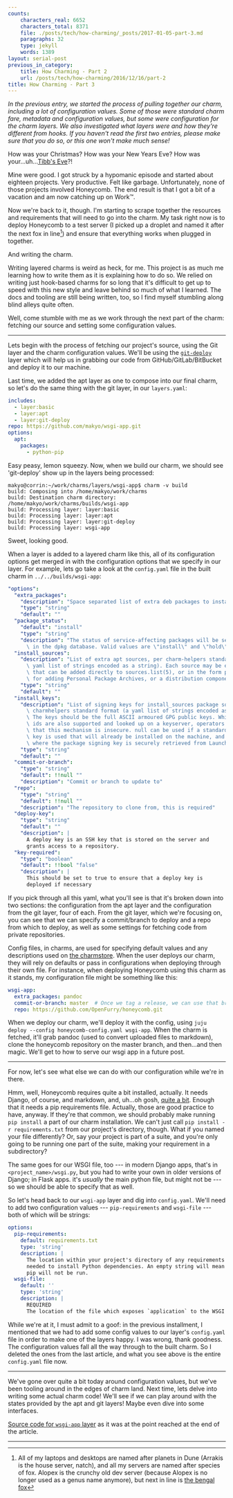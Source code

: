 ```yaml
---
counts:
    characters_real: 6652
    characters_total: 8371
    file: ./posts/tech/how-charming/_posts/2017-01-05-part-3.md
    paragraphs: 32
    type: jekyll
    words: 1389
layout: serial-post
previous_in_category:
    title: How Charming - Part 2
    url: /posts/tech/how-charming/2016/12/16/part-2
title: How Charming - Part 3
---
```


*In the previous entry, we started the process of pulling together our charm, including a lot of configuration values. Some of those were standard charm fare, metadata and configuration values, but some were configuration for the charm layers. We also investigated what layers were and how they're different from hooks. If you haven't read the first two entries, please make sure that you do so, or this one won't make much sense!*

How was your Christmas? How was your New Years Eve? How was your...uh...[Tibb's Eve](https://en.wikipedia.org/wiki/Tibb's_Eve)?!

Mine were good. I got struck by a hypomanic episode and started about eighteen projects. Very productive. Felt like garbage. Unfortunately, none of those projects involved Honeycomb. The end result is that I got a bit of a vacation and am now catching up on Work™.

Now we're back to it, though. I'm starting to scrape together the resources and requirements that will need to go into the charm. My task right now is to deploy Honeycomb to a test server (I picked up a droplet and named it after the next fox in line[^names]) and ensure that everything works when plugged in together.

And writing the charm.

Writing layered charms is weird as heck, for me. This project is as much me learning how to write them as it is explaining how to do so. We relied on writing just hook-based charms for so long that it's difficult to get up to speed with this new style and leave behind so much of what I learned. The docs and tooling are still being written, too, so I find myself stumbling along blind alleys quite often.

Well, come stumble with me as we work through the next part of the charm: fetching our source and setting some configuration values.

-----

Lets begin with the process of fetching our project's source, using the Git layer and the charm configuration values. We'll be using the [`git-deploy`](https://github.com/jamesbeedy/layer-git-deploy) layer which will help us in grabbing our code from GitHub/GitLab/BitBucket and deploy it to our machine.

Last time, we added the apt layer as one to compose into our final charm, so let's do the same thing with the git layer, in our `layers.yaml`:

```yaml
includes:
  - layer:basic
  - layer:apt
  - layer:git-deploy
repo: https://github.com/makyo/wsgi-app.git
options:
  apt:
    packages:
      - python-pip
```

Easy peasy, lemon squeezy.  Now, when we build our charm, we should see 'git-deploy' show up in the layers being processed:

```shell
makyo@corrin:~/work/charms/layers/wsgi-app$ charm -v build
build: Composing into /home/makyo/work/charms
build: Destination charm directory: /home/makyo/work/charms/builds/wsgi-app
build: Processing layer: layer:basic
build: Processing layer: layer:apt
build: Processing layer: layer:git-deploy
build: Processing layer: wsgi-app
```

Sweet, looking good.

When a layer is added to a layered charm like this, all of its configuration options get merged in with the configuration options that we specify in our layer. For example, lets go take a look at the `config.yaml` file in the built charm in `../../builds/wsgi-app`:

```yaml
"options":
  "extra_packages":
    "description": "Space separated list of extra deb packages to install.\n"
    "type": "string"
    "default": ""
  "package_status":
    "default": "install"
    "type": "string"
    "description": "The status of service-affecting packages will be set to this value\
      \ in the dpkg database. Valid values are \"install\" and \"hold\".\n"
  "install_sources":
    "description": "List of extra apt sources, per charm-helpers standard format (a\
      \ yaml list of strings encoded as a string). Each source may be either a line\
      \ that can be added directly to sources.list(5), or in the form ppa:<user>/<ppa-name>\
      \ for adding Personal Package Archives, or a distribution component to enable.\n"
    "type": "string"
    "default": ""
  "install_keys":
    "description": "List of signing keys for install_sources package sources, per\
      \ charmhelpers standard format (a yaml list of strings encoded as a string).\
      \ The keys should be the full ASCII armoured GPG public keys. While GPG key\
      \ ids are also supported and looked up on a keyserver, operators should be aware\
      \ that this mechanism is insecure. null can be used if a standard package signing\
      \ key is used that will already be installed on the machine, and for PPA sources\
      \ where the package signing key is securely retrieved from Launchpad.\n"
    "type": "string"
    "default": ""
  "commit-or-branch":
    "type": "string"
    "default": !!null ""
    "description": "Commit or branch to update to"
  "repo":
    "type": "string"
    "default": !!null ""
    "description": "The repository to clone from, this is required"
  "deploy-key":
    "type": "string"
    "default": ""
    "description": |
      A deploy key is an SSH key that is stored on the server and
      grants access to a repository.
  "key-required":
    "type": "boolean"
    "default": !!bool "false"
    "description": |
      This should be set to true to ensure that a deploy key is
      deployed if necessary
```

If you pick through all this yaml, what you'll see is that it's broken down into two sections: the configuration from the apt layer and the configuration from the git layer, four of each. From the git layer, which we're focusing on, you can see that we can specify a commit/branch to deploy and a repo from which to deploy, as well as some settings for fetching code from private repositories.

Config files, in charms, are used for specifying default values and any descriptions used on [the charmstore](https://jujucharms.com). When the user deploys our charm, they will rely on defaults or pass in configurations when deploying through their own file. For instance, when deploying Honeycomb using this charm as it stands, my configuration file might be something like this:

```yaml
wsgi-app:
  extra_packages: pandoc
  commit-or-branch: master  # Once we tag a release, we can use that branch
  repo: https://github.com/OpenFurry/honeycomb.git
```

When we deploy our charm, we'll deploy it with the config, using `juju deploy --config honeycomb-config.yaml wsgi-app`. When the charm is fetched, it'll grab pandoc (used to convert uploaded files to markdown), clone the honeycomb repository on the master branch, and then...and then magic. We'll get to how to serve our wsgi app in a future post.

-----

For now, let's see what else we can do with our configuration while we're in there.

Hmm, well, Honeycomb requires quite a bit installed, actually. It needs Django, of course, and markdown, and, uh...oh gosh, [quite a bit](github.com/OpenFurry/honeycomb/blob/master/requirements.txt). Enough that it needs a pip requirements file. Actually, those are good practice to have, anyway. If they're that common, we should probably make running `pip install` a part of our charm installation.  We can't just call `pip install -r requirements.txt` from our project's directory, though. What if you named your file differently? Or, say your project is part of a suite, and you're only going to be running one part of the suite, making your requirement in a subdirectory?

The same goes for our WSGI file, too --- in modern Django apps, that's in `<project_name>/wsgi.py`, but you had to write your own in older versions of Django; in Flask apps. it's *usually* the main python file, but might not be --- so we should be able to specify that as well.

So let's head back to our `wsgi-app` layer and dig into `config.yaml`. We'll need to add two configuration values --- `pip-requirements` and `wsgi-file` --- both of which will be strings:

```yaml
options:
  pip-requirements:
    default: requirements.txt
    type: 'string'
    description: |
      The location within your project's directory of any requirements file
      needed to install Python dependencies. An empty string will mean that
      pip will not be run.
  wsgi-file:
    default: ''
    type: 'string'
    description: |
      REQUIRED
      The location of the file which exposes `application` to the WSGI server.
```

While we're at it, I must admit to a goof: in the previous installment, I mentioned that we had to add some config values to our layer's `config.yaml` file in order to make one of the layers happy. I was wrong, thank goodness. The configuration values fall all the way through to the built charm. So I deleted the ones from the last article, and what you see above is the entire `config.yaml` file now.

-----

We've gone over quite a bit today around configuration values, but we've been tooling around in the edges of charm land. Next time, lets delve into writing some actual charm code! We'll see if we can play around with the states provided by the apt and git layers! Maybe even dive into some interfaces.

[Source code for `wsgi-app` layer](https://github.com/makyo/wsgi-app/tree/1b918a491f15800106f7df9dd2688f6b5c18ab8d) as it was at the point reached at the end of the article.

-----

[^names]: All of my laptops and desktops are named after planets in Dune (Arrakis is the house server, natch), and all my servers are named after species of fox. Alopex is the crunchy old dev server (because Alopex is no longer used as a genus name anymore), but next in line is [the bengal fox](https://en.wikipedia.org/wiki/Bengal_fox)
